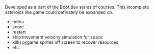 Developed as a part of the Boot.dev series of courses.  This incomplete asteroids like game could definately be expanded on.
 - menu
 - score
 - restart
 - ship movement velocity simulation for space
 - kill() pygame.sprites off screen to recover resources
 - etc.
